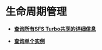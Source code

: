 # 生命周期管理<a name="ZH-CN_TOPIC_0136782270"></a>

-   **[查询所有SFS Turbo共享的详细信息](查询所有SFS-Turbo共享的详细信息.md)**  

-   **[查询单个实例](查询单个实例.md)**  


